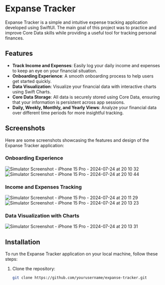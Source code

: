 # Expanse Tracker

Expanse Tracker is a simple and intuitive expense tracking application developed using SwiftUI. The main goal of this project was to practice and improve Core Data skills while providing a useful tool for tracking personal finances.

## Features

- **Track Income and Expenses**: Easily log your daily income and expenses to keep an eye on your financial situation.
- **Onboarding Experience**: A smooth onboarding process to help users get started quickly.
- **Data Visualization**: Visualize your financial data with interactive charts using Swift Charts.
- **Core Data Storage**: All data is securely stored using Core Data, ensuring that your information is persistent across app sessions.
- **Daily, Weekly, Monthly, and Yearly Views**: Analyze your financial data over different time periods for more insightful tracking.

## Screenshots

Here are some screenshots showcasing the features and design of the Expanse Tracker application:

### Onboarding Experience
![Simulator Screenshot - iPhone 15 Pro - 2024-07-24 at 20 10 32](https://github.com/user-attachments/assets/57e5fa7a-b247-49ab-8211-db1f5955233b)
![Simulator Screenshot - iPhone 15 Pro - 2024-07-24 at 20 10 44](https://github.com/user-attachments/assets/59ef33c8-7599-4ecd-9d8f-ac5ae9128ac0)


### Income and Expenses Tracking
![Simulator Screenshot - iPhone 15 Pro - 2024-07-24 at 20 11 29](https://github.com/user-attachments/assets/282d65b2-d2a3-42b5-ae70-fb0ea4c085e3)
![Simulator Screenshot - iPhone 15 Pro - 2024-07-24 at 20 13 23](https://github.com/user-attachments/assets/ddceb6f3-af4f-4495-941f-799337f9e05d)

### Data Visualization with Charts
![Simulator Screenshot - iPhone 15 Pro - 2024-07-24 at 20 13 31](https://github.com/user-attachments/assets/010fc9c5-5b40-438a-bea8-051cd45f4872)


## Installation

To run the Expanse Tracker application on your local machine, follow these steps:

1. Clone the repository:
   ```bash
   git clone https://github.com/yourusername/expanse-tracker.git
